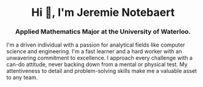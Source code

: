 <h1 align="center">Hi 👋, I'm Jeremie Notebaert</h1>
<h3 align="center">Applied Mathematics Major at the University of Waterloo.</h3>

<p align="left">
I'm a driven individual with a passion for analytical fields like computer science and engineering. I'm a fast learner and a hard worker with an unwavering commitment to excellence. I approach every challenge with a can-do attitude, never backing down from a mental or physical test. My attentiveness to detail and problem-solving skills make me a valuable asset to any team.
</p>
